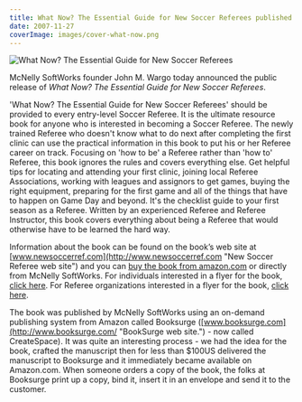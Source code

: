 ```yaml
---
title: What Now? The Essential Guide for New Soccer Referees published
date: 2007-11-27
coverImage: images/cover-what-now.png
---
```


![What Now? The Essential Guide for New Soccer Referees](/images/cover-what-now.png)

McNelly SoftWorks founder John M. Wargo today announced the public release of *What Now? The Essential Guide for New Soccer Referees*.

'What Now? The Essential Guide for New Soccer Referees' should be provided to every entry-level Soccer Referee. It is the ultimate resource book for anyone who is interested in becoming a Soccer Referee. The newly trained Referee who doesn't know what to do next after completing the first clinic can use the practical information in this book to put his or her Referee career on track. Focusing on 'how to be' a Referee rather than 'how to' Referee, this book ignores the rules and covers everything else. Get helpful tips for locating and attending your first clinic, joining local Referee Associations, working with leagues and assignors to get games, buying the right equipment, preparing for the first game and all of the things that have to happen on Game Day and beyond. It's the checklist guide to your first season as a Referee. Written by an experienced Referee and Referee Instructor, this book covers everything about being a Referee that would otherwise have to be learned the hard way.

Information about the book can be found on the book’s web site at [www.newsoccerref.com](http://www.newsoccerref.com "New Soccer Referee web site") and you can [buy the book from amazon.com](http://www.amazon.com/gp/product/1419682334/ref=as_li_ss_tl?ie=UTF8&tag=mcnsof-20&linkCode=as2&camp=217145&creative=399373&creativeASIN=1419682334 "Amazon book page") or directly from McNelly SoftWorks. For individuals interested in a flyer for the book, [click here](http://www.mcnellysoftworks.com/ftp/what_now_flyer_direct.pdf "What Now? Direct Flyer"). For Referee organizations interested in a flyer for the book, [click here](http://www.mcnellysoftworks.com/ftp/what_now_flyer_indirect.pdf "What Now? Indirect Flyer").

The book was published by McNelly SoftWorks using an on-demand publishing system from Amazon called Booksurge ([www.booksurge.com](http://www.booksurge.com/ "BookSurge web site.") - now called CreateSpace). It was quite an interesting process - we had the idea for the book, crafted the manuscript then for less than $100US delivered the manuscript to Booksurge and it immediately became available on Amazon.com. When someone orders a copy of the book, the folks at Booksurge print up a copy, bind it, insert it in an envelope and send it to the customer.
